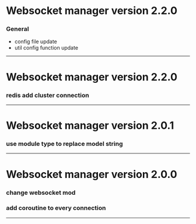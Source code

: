 # Websocket manager  version 2.2.0

### General
- config file update
- util config function update
---------------------------------------------------------


# Websocket manager  version 2.2.0

### redis add cluster connection 
---------------------------------------------------------


# Websocket manager  version 2.0.1

### use module type to replace model string
---------------------------------------------------------


# Websocket manager  version 2.0.0

### change websocket mod
### add coroutine to every connection
---------------------------------------------------------